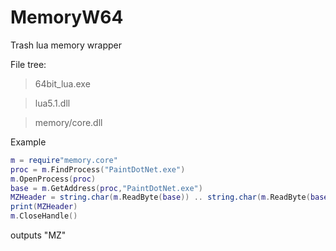 # MemoryW64
Trash lua memory wrapper 

File tree:

> 64bit_lua.exe

> lua5.1.dll

> memory/core.dll

Example

```lua
m = require"memory.core"
proc = m.FindProcess("PaintDotNet.exe")
m.OpenProcess(proc)
base = m.GetAddress(proc,"PaintDotNet.exe")
MZHeader = string.char(m.ReadByte(base)) .. string.char(m.ReadByte(base+1))
print(MZHeader)
m.CloseHandle()
```
outputs "MZ"

